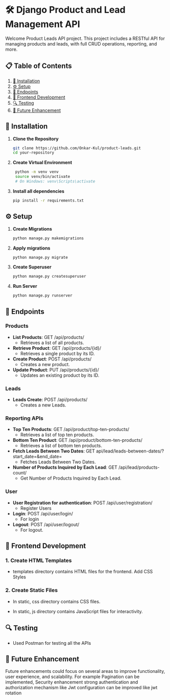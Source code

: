 # 🛠️ Django Product and Lead Management API

Welcome Product Leads API project. This project includes a RESTful API for managing products and leads, with full CRUD operations, reporting, and more.

## 📋 Table of Contents
1. [🔧 Installation](#installation)
2. [⚙️ Setup](#setup)
3. [📂 Endpoints](#endpoints)
4. [🎨 Frontend Development](#frontend-development)
5. [🔍 Testing](#testing)
6. [📄 Future Enhancement](#future-enhancement)

## 🔧 Installation

1. **Clone the Repository**
   ```bash
   git clone https://github.com/Onkar-Kul/product-leads.git
   cd your-repository

2. **Create Virtual Environment**
   ```bash
    python -m venv venv
    source venv/bin/activate  
    # On Windows: venv\Scripts\activate

3. **Install all dependencies**
   ```bash
   pip install -r requirements.txt

## ⚙️ Setup

1. **Create Migrations**
   ```bash
   python manage.py makemigrations

2. **Apply migrations**
   ```bash
   python manage.py migrate

3. **Create Superuser**
   ```bash
   python manage.py createsuperuser

4. **Run Server**
   ```bash
   python manage.py runserver

## 📂 Endpoints
### Products
* __List Products__: GET /api/products/ 
  * Retrieves a list of all products.
* __Retrieve Product__: GET /api/products/{id}/
  * Retrieves a single product by its ID.
* __Create Product__: POST /api/products/
  * Creates a new product.
* __Update Product__: PUT /api/products/{id}/
  * Updates an existing product by its ID.

### Leads
* __Leads Create__: POST /api/products/
  * Creates a new Leads.

### Reporting APIs
* __Top Ten Products__: GET /api/product/top-ten-products/
  * Retrieves a list of top ten products.
* __Bottom Ten Product__: GET /api/product/bottom-ten-products/
  * Retrieves a list of bottom ten products.
* __Fetch Leads Between Two Dates__: GET api/lead/leads-between-dates/?start_date=&end_date=
  * Fetches Leads Between Two Dates.
* __Number of Products Inquired by Each Lead__: GET /api/lead/products-count/
  * Get Number of Products Inquired by Each Lead.
   
### User
* __User Registration for authentication__: POST /api/user/registration/ 
  * Register Users 
* __Login__: POST /api/user/login/
  * For login 
* __Logout__: POST /api/user/logout/
  * For logout.

## 🎨 Frontend Development
### 1. Create HTML Templates

* templates directory contains HTML files for the frontend.
Add CSS Styles

### 2. Create Static Files
* In static, css directory contains CSS files.

* In static, js directory contains JavaScript files for interactivity.

## 🔍 Testing
* Used Postman for testing all the APIs

## 📄 Future Enhancement
Future enhancements could focus on several areas to improve functionality, user experience, and scalability.
For example Pagination can be implemented, Security enhancement strong authentication and authorization mechanism like 
Jwt configuration can be improved like jwt rotation
